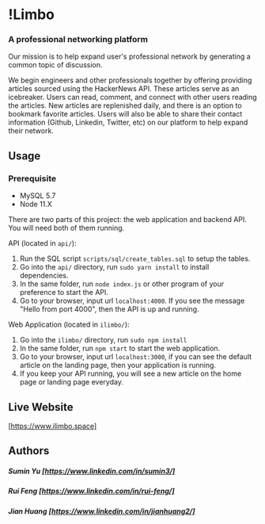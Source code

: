 # !Limbo
### A professional networking platform

Our mission is to help expand user's professional network by generating
a common topic of discussion.

We begin engineers and other professionals together by offering providing
articles sourced using the HackerNews API. These articles serve as an
icebreaker. Users can read, comment, and connect with other users reading the
articles. New articles are replenished daily, and there is an option to
bookmark favorite articles. Users will also be able to share their contact information
(Github, Linkedin, Twitter, etc) on our platform to help expand their network.

## Usage
### Prerequisite 
- MySQL 5.7
- Node 11.X

There are two parts of this project: the web application and backend API. You will need both of them running.

API (located in `api/`):
1. Run the SQL script `scripts/sql/create_tables.sql` to setup the tables.
2. Go into the `api/` directory, run `sudo yarn install` to install dependencies.
3. In the same folder, run `node index.js` or other program of your preference to start the API.
4. Go to your browser, input url `localhost:4000`. If you see the message "Hello from port 4000", then the API is up and running.

Web Application (located in `ilimbo/`):
1. Go into the `ilimbo/` directory, run `sudo npm install`
2. In the same folder, run `npm start` to start the web application.
3. Go to your browser, input url `localhost:3000`, if you can see the default article on the landing page, then your application is running.
4. If you keep your API running, you will see a new article on the home page or landing page everyday.

## Live Website
[https://www.ilimbo.space]

## Authors
##### Sumin Yu [https://www.linkedin.com/in/sumin3/]
##### Rui Feng [https://www.linkedin.com/in/rui-feng/]
##### Jian Huang [https://www.linkedin.com/in/jianhuang2/]
